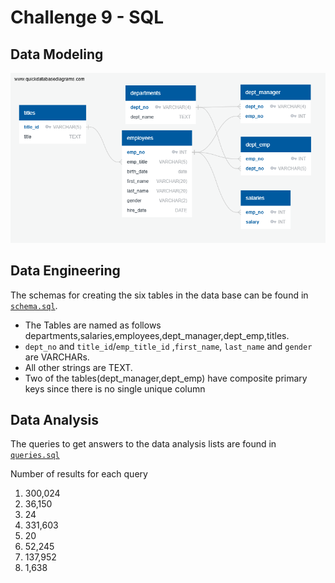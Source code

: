 # Challenge 9 - SQL

## Data Modeling
![Entity Relationship Diagram](employee_sql/ERD.png)

## Data Engineering
The schemas for creating the six tables in the data base can be found in [`schema.sql`](EmployeeSQL/schema.sql).

- The Tables are named as follows departments,salaries,employees,dept_manager,dept_emp,titles.
-  `dept_no` and `title_id`/`emp_title_id` ,`first_name`, `last_name` and `gender` are VARCHARs.
- All other strings are TEXT.
- Two of the tables(dept_manager,dept_emp) have composite primary keys since there is no single unique column

  

## Data Analysis
The queries to get answers to the data analysis lists are found in [`queries.sql`](EmployeeSQL/queries.sql)

Number of results for each query

1. 300,024
2. 36,150
3. 24
4. 331,603
5. 20
6. 52,245
7. 137,952
8. 1,638
